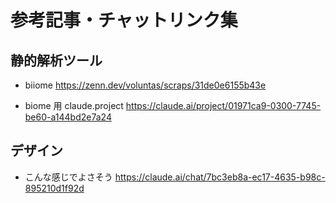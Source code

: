 # 参考記事・チャットリンク集

## 静的解析ツール

- biiome
  https://zenn.dev/voluntas/scraps/31de0e6155b43e

- biome 用 claude.project
  https://claude.ai/project/01971ca9-0300-7745-be60-a144bd2e7a24

## デザイン

- こんな感じでよさそう
  https://claude.ai/chat/7bc3eb8a-ec17-4635-b98c-895210d1f92d
